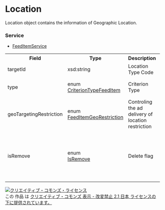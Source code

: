 # Location
Location object contains the information of Geographic Location.

### Service
+ [FeedItemService](../services/FeedItemService.md)

<table>
 <tr>
  <th>Field</th>
  <th>Type</th>
  <th>Description</th>
  <th>response</th>
  <th>add</th>
  <th>set</th>
  <th>remove</th>
 </tr>
 <tr>
  <td>targetId</td>
  <td>xsd:string</td>
  <td>Location Type Code</td>
  <td>yes</td>
  <td>Required</td>
  <td>Optional</td>
  <td>Ignore</td>
 </tr>
 <tr>
  <td>type</td>
  <td>enum<br><a href="./CriterionTypeFeedItem.md">CriterionTypeFeedItem</a></td>
  <td>Criterion Type</td>
  <td>yes</td>
  <td>Optional<br>&lowast;default：LOCATION</td>
  <td>Optional</td>
  <td>Ignore</td>
 </tr>
  <tr>
  <td>geoTargetingRestriction</td>
  <td>enum<br><a href="./FeedItemGeoRestriction.md">FeedItemGeoRestriction</a></td>
  <td>Controling the ad delivery of location restriction</td>
  <td>yes</td>
  <td>Optional<br>&lowast;default：NONE</td>
  <td>Optional</td>
  <td>Ignore</td>
 </tr>

 <tr>
  <td>isRemove</td>
  <td>enum<br><a href="./IsRemove.md">IsRemove</a></td>
  <td>Delete flag</td>
  <td>yes</td>
  <td>Ignore</td>
  <td>Optional<br>&lowast;To remove the Geographic Location setting, specify "isRemove=TRUE".<br>After removing, geoTargetingRestriction is set to "NONE".</td>
  <td>Ignore</td>
 </tr>
</table>

<a rel="license" href="http://creativecommons.org/licenses/by-nd/2.1/jp/"><img alt="クリエイティブ・コモンズ・ライセンス" style="border-width:0" src="https://i.creativecommons.org/l/by-nd/2.1/jp/88x31.png" /></a><br />この 作品 は <a rel="license" href="http://creativecommons.org/licenses/by-nd/2.1/jp/">クリエイティブ・コモンズ 表示 - 改変禁止 2.1 日本 ライセンスの下に提供されています。</a>
